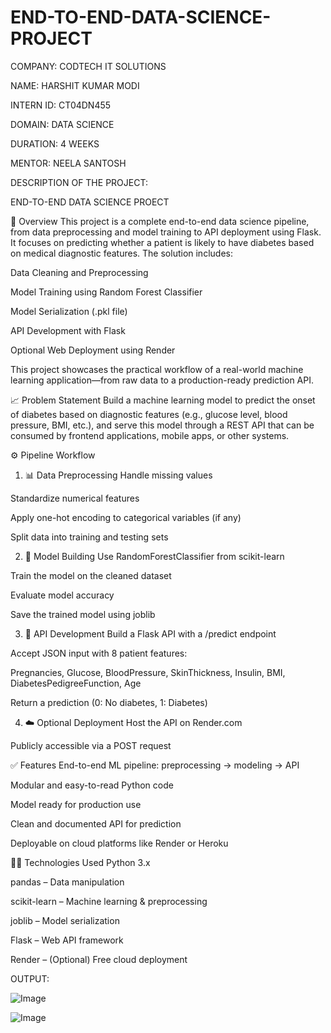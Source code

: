 
# END-TO-END-DATA-SCIENCE-PROJECT

COMPANY: CODTECH IT SOLUTIONS

NAME: HARSHIT KUMAR MODI

INTERN ID: CT04DN455

DOMAIN: DATA SCIENCE

DURATION: 4 WEEKS

MENTOR: NEELA SANTOSH

DESCRIPTION OF THE PROJECT:

END-TO-END DATA SCIENCE PROECT

📌 Overview
This project is a complete end-to-end data science pipeline, from data preprocessing and model training to API deployment using Flask. It focuses on predicting whether a patient is likely to have diabetes based on medical diagnostic features. The solution includes:

Data Cleaning and Preprocessing

Model Training using Random Forest Classifier

Model Serialization (.pkl file)

API Development with Flask

Optional Web Deployment using Render

This project showcases the practical workflow of a real-world machine learning application—from raw data to a production-ready prediction API.

📈 Problem Statement
Build a machine learning model to predict the onset of diabetes based on diagnostic features (e.g., glucose level, blood pressure, BMI, etc.), and serve this model through a REST API that can be consumed by frontend applications, mobile apps, or other systems.

⚙️ Pipeline Workflow
1. 📊 Data Preprocessing
Handle missing values

Standardize numerical features

Apply one-hot encoding to categorical variables (if any)

Split data into training and testing sets

2. 🤖 Model Building
Use RandomForestClassifier from scikit-learn

Train the model on the cleaned dataset

Evaluate model accuracy

Save the trained model using joblib

3. 🚀 API Development
Build a Flask API with a /predict endpoint

Accept JSON input with 8 patient features:

Pregnancies, Glucose, BloodPressure, SkinThickness, Insulin, BMI, DiabetesPedigreeFunction, Age

Return a prediction (0: No diabetes, 1: Diabetes)

4. ☁️ Optional Deployment
Host the API on Render.com

Publicly accessible via a POST request

✅ Features
End-to-end ML pipeline: preprocessing → modeling → API

Modular and easy-to-read Python code

Model ready for production use

Clean and documented API for prediction

Deployable on cloud platforms like Render or Heroku

🧑‍💻 Technologies Used
Python 3.x

pandas – Data manipulation

scikit-learn – Machine learning & preprocessing

joblib – Model serialization

Flask – Web API framework

Render – (Optional) Free cloud deployment

OUTPUT:

![Image](https://github.com/user-attachments/assets/41fc2be7-e51b-4429-bf14-ca6d9abd7092)

![Image](https://github.com/user-attachments/assets/b83a05b4-c364-4fe9-b857-c56ab6371831)

